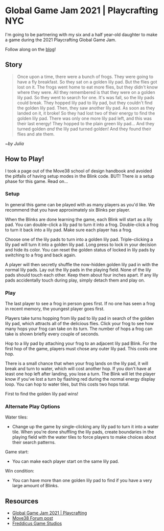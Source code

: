 # Global Game Jam 2021 | Playcrafting NYC

I'm going to be partnering with my six and a half year-old daughter to make a game during the 2021 Playcrafting Global Game Jam.

Follow along on the [blog](https://games.freddicus.com/ggj-2021/blog)!

## Story

> Once upon a time, there were a bunch of frogs. They were going to have a fly breakfast. So they sat on a golden lily pad. But the flies got lost on it. The frogs went home to eat more flies, but they didn't know where they were. All they remembered is that they were on a golden lily pad. So they went to search for one. It's was fall, so the lily pads could break. They hopped lily pad to lily pad, but they couldn't find the golden lily pad. Then, they saw another lily pad. As soon as they landed on it, it broke! So they had lost two of their energy to find the golden lily pad. There was only one more lily pad left, and this was their last energy! They hopped to the plain green lily pad... And they turned golden _and_ the lily pad turned golden! And they found their flies and ate them.

_~by Julia_

## How to Play!

I took a page out of the Move38 school of design handbook and avoided the pitfalls of having setup modes in the Blink code. BUT! There _is_ a setup phase for this game. Read on...

### Setup

In general this game can be played with as many players as you'd like. We recommend that you have approximately six Blinks per player.

When the Blinks are done learning the game, each Blink will start as a lily pad. You can double-click a lily pad to turn it into a frog. Double-click a frog to turn it back into a lily pad. Make sure each player has a frog.

Choose one of the lily pads to turn into a golden lily pad. Triple-clicking a lily pad will turn it into a golden lily pad. Long press to lock in your decision and hide its color. You can reset the golden status of locked in lily pads by switching to a frog and back again.

A player will then secretly shuffle the now-hidden golden lily pad in with the normal lily pads. Lay out the lily pads in the playing field. None of the lily pads should touch each other. Keep them about four inches apart. If any lily pads accidentally touch during play, simply detach them and play on.

### Play

The last player to see a frog in person goes first. If no one has seen a frog in recent memory, the youngest player goes first.

Players take turns hopping from lily pad to lily pad in search of the golden lily pad, which attracts all of the delicious flies. Click your frog to see how many hops your frog can take on its turn. The number of hops a frog can take is shown briefly every couple of seconds.

Hop to a lily pad by attaching your frog to an adjacent lily pad Blink. For the first hop of the game, players must chose any outer lily pad. This costs one hop.

There is a small chance that when your frog lands on the lily pad, it will break and turn to water, which will cost another hop. If you don't have at least one hop left after landing, you lose a turn. The Blink will let the player know if you've lost a turn by flashing red during the normal energy display loop. You can hop to water tiles, but this costs two hops total.

First to find the golden lily pad wins!

### Alternate Play Options

Water tiles:
* Change up the game by single-clicking any lily pad to turn it into a water tile. When you're done shuffling the lily pads, create boundaries in the playing field with the water tiles to force players to make choices about their search patterns.

Game start:
* You can make each player start on the same lily pad.

Win condition:
* You can have more than one golden lily pad to find if you have a very large amount of Blinks.

## Resources

- [Global Game Jam 2021 | Playcrafting](https://globalgamejam.org/2021/jam-sites/playcrafting)
- [Move38 Forum post](https://forum.move38.com/t/10-reasons-to-jam-this-year/842)
- [Freddicus Game Studios](https://games.freddicus.com/ggj-2021)